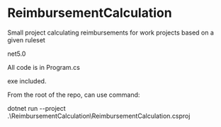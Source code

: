 # ReimbursementCalculation
Small project calculating reimbursements for work projects based on a given ruleset

net5.0

All code is in Program.cs

exe included.

From the root of the repo, can use command:

dotnet run --project .\ReimbursementCalculation\ReimbursementCalculation.csproj

